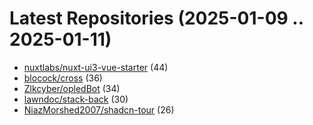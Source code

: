 # Latest Repositories (2025-01-09 .. 2025-01-11)

- [nuxtlabs/nuxt-ui3-vue-starter](https://github.com/nuxtlabs/nuxt-ui3-vue-starter) (44)
- [blocock/cross](https://github.com/blocock/cross) (36)
- [Zlkcyber/opledBot](https://github.com/Zlkcyber/opledBot) (34)
- [lawndoc/stack-back](https://github.com/lawndoc/stack-back) (30)
- [NiazMorshed2007/shadcn-tour](https://github.com/NiazMorshed2007/shadcn-tour) (26)
